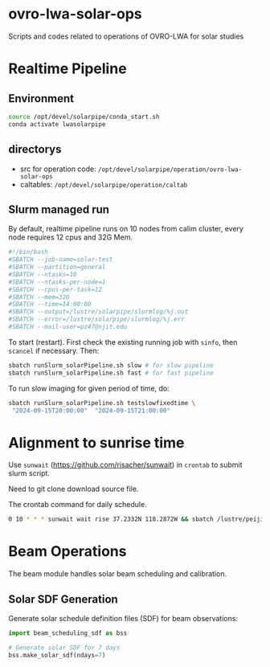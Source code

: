 # ovro-lwa-solar-ops

Scripts and codes related to operations of OVRO-LWA for solar studies

# Realtime Pipeline


## Environment

```bash
source /opt/devel/solarpipe/conda_start.sh
conda activate lwasolarpipe
```

## directorys

- src for operation code: `/opt/devel/solarpipe/operation/ovro-lwa-solar-ops`
- caltables: `/opt/devel/solarpipe/operation/caltab`


## Slurm managed run


By default, realtime pipeline runs on 10 nodes from calim cluster, every node requires 12 cpus and 32G Mem.

```bash
#!/bin/bash
#SBATCH --job-name=solar-test
#SBATCH --partition=general
#SBATCH --ntasks=10
#SBATCH --ntasks-per-node=1
#SBATCH --cpus-per-task=12
#SBATCH --mem=32G
#SBATCH --time=14:00:00
#SBATCH --output=/lustre/solarpipe/slurmlog/%j.out
#SBATCH --error=/lustre/solarpipe/slurmlog/%j.err
#SBATCH --mail-user=pz47@njit.edu
```

To start (restart). First check the existing running job with `sinfo`, then `scancel` if necessary. Then:

```bash
sbatch runSlurm_solarPipeline.sh slow # for slow pipeline
sbatch runSlurm_solarPipeline.sh fast # for fast pipeline
```


To run slow imaging for given period of time, do:

```bash
sbatch runSlurm_solarPipeline.sh testslowfixedtime \
 "2024-09-15T20:00:00"  "2024-09-15T21:00:00" 
```


# Alignment to sunrise time

 Use `sunwait` (https://github.com/risacher/sunwait) in `crontab` to submit slurm script.

Need to git clone download source file.

The crontab command for daily schedule.

```bash
0 10 * * * sunwait wait rise 37.2332N 118.2872W && sbatch /lustre/peijin/ovro-lwa-solar-ops/runSlurm_solarPipeline.sh slow
```



# Beam Operations

The beam module handles solar beam scheduling and calibration.

## Solar SDF Generation

Generate solar schedule definition files (SDF) for beam observations:

```python
import beam_scheduling_sdf as bss

# Generate solar SDF for 7 days
bss.make_solar_sdf(ndays=7)
```

